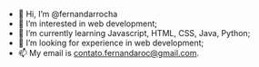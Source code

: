 - 👋 Hi, I’m @fernandarrocha
- 👀 I’m interested in web development;
- 🌱 I’m currently learning Javascript, HTML, CSS, Java, Python;
- 💞️ I’m looking for experience in web development;
- 📫 My email is contato.fernandaroc@gmail.com.

<!---
fernandarrocha/fernandarrocha is a ✨ special ✨ repository because its `README.md` (this file) appears on your GitHub profile.
You can click the Preview link to take a look at your changes.
--->
